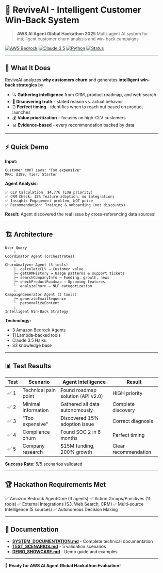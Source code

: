 # 🤖 ReviveAI - Intelligent Customer Win-Back System

> **AWS AI Agent Global Hackathon 2025**
> Multi-agent AI system for intelligent customer churn analysis and win-back campaigns

[![AWS Bedrock](https://img.shields.io/badge/AWS-Bedrock_Agents-FF9900?logo=amazon-aws)](https://aws.amazon.com/bedrock/)
[![Claude 3.5](https://img.shields.io/badge/Model-Claude_3.5_Haiku-8B5CF6)](https://www.anthropic.com/claude)
[![Python](https://img.shields.io/badge/Python-3.11-3776AB?logo=python)](https://www.python.org/)
[![Status](https://img.shields.io/badge/Status-Hackathon_Ready-success)](.)

---

## 🎯 What It Does

ReviveAI analyzes **why customers churn** and generates **intelligent win-back strategies** by:

- 🔍 **Gathering intelligence** from CRM, product roadmap, and web search
- 🧠 **Discovering truth** - stated reason vs. actual behavior
- ⏰ **Perfect timing** - identifies when to reach out based on product launches
- 💰 **Value prioritization** - focuses on high-CLV customers
- 📊 **Evidence-based** - every recommendation backed by data

---

## ⚡ Quick Demo

**Input:**
```
Customer c007 says: "Too expensive"
MRR: $199, Tier: Starter
```

**Agent Analysis:**
```
✅ CLV Calculation: $4,776 (LOW priority)
✅ CRM Check: 15% feature adoption, no integrations
✅ Insight: Engagement problem, NOT price
✅ Recommendation: Training & onboarding (not discounts)
```

**Result:** Agent discovered the real issue by cross-referencing data sources!

---

## 🏗️ Architecture

```
User Query
    ↓
Coordinator Agent (orchestrates)
    ↓
ChurnAnalyzer Agent (5 tools)
    ├─ calculateCLV → Customer value
    ├─ getCRMHistory → Usage patterns & support tickets
    ├─ searchCompanyInfo → Funding, growth, news
    ├─ checkProductRoadmap → Upcoming features
    └─ analyzeChurn → NLP categorization
    ↓
CampaignGenerator Agent (2 tools)
    ├─ generateEmailSequence
    └─ personalizeContent
    ↓
Intelligent Win-Back Strategy
```

**Technology:**
- 3 Amazon Bedrock Agents
- 11 Lambda-backed tools
- Claude 3.5 Haiku
- S3 knowledge base

---

## 📊 Test Results

| Test | Scenario | Agent Intelligence | Result |
|------|----------|-------------------|--------|
| ✅ 1 | Technical pain point | Found roadmap solution (API v2.0) | HIGH priority |
| ✅ 2 | Minimal information | Gathered all data autonomously | Complete discovery |
| ✅ 3 | "Too expensive" | Discovered 15% adoption issue | Correct diagnosis |
| ✅ 4 | Compliance churn | Found SOC 2 in 6 months | Perfect timing |
| ✅ 5 | Company research | $15M funding, 200% growth | Clear recommendation |

**Success Rate:** 5/5 scenarios validated

---

## 🏆 Hackathon Requirements Met

✅ Amazon Bedrock AgentCore (3 agents)
✅ Action Groups/Primitives (11 tools)
✅ External Integrations (S3, Web Search, CRM)
✅ Multi-source Intelligence (5 sources)
✅ Autonomous Decision Making

---

## 📂 Documentation

- **[SYSTEM_DOCUMENTATION.md](./SYSTEM_DOCUMENTATION.md)** - Complete technical documentation
- **[TEST_SCENARIOS.md](./bedrock-agent/TEST_SCENARIOS.md)** - 5 validation scenarios
- **[DEMO_SHOWCASE.md](./bedrock-agent/DEMO_SHOWCASE.md)** - Demo guide and examples

---

**🚀 Ready for AWS AI Agent Global Hackathon Evaluation!**
